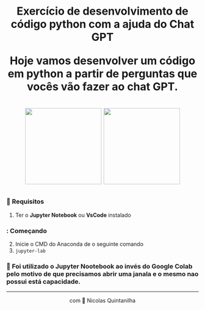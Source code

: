 <h1 align="center">
  Exercício de desenvolvimento de código python com a ajuda do Chat GPT
  <p>Hoje vamos desenvolver um código em python a partir de perguntas que vocês vão fazer ao chat GPT.</p>
</h1>
<h1 align="center">
  <p align="center">
    <img src="https://user-images.githubusercontent.com/90864011/232344226-9159fa74-30ff-4d2d-8200-ac4788cdef8e.PNG" width="200">
    <img src="https://user-images.githubusercontent.com/90864011/232344224-cf27e468-e506-4cd4-a0cf-c630fe966580.PNG" width="200">
  </p>
</h1>


### 🔽 Requisitos
1. Ter o **Jupyter Notebook** ou **VsCode** instalado

### : Começando
2. Inicie o CMD do Anaconda de o seguinte comando
1. ``jupyter-lab``



### 🧰  Foi utilizado o Jupyter Nootebook ao invés do Google Colab pelo motivo de que precisamos abrir uma janala e o mesmo nao possui está capacidade.

<hr>
<p align="center"> com 💜 Nicolas Quintanilha </p>
